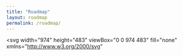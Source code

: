 ```yaml
---
title: "Roadmap"
layout: roadmap
permalink: /roadmap/
---
```

<svg
  width="974"
  height="483"
  viewBox="0 0 974 483"
  fill="none"
  xmlns="http://www.w3.org/2000/svg"
>
  <rect width="974" height="483" fill="#F5F5F5" />
  <path
    id="Vector 1"
    d="M627 0V109V139.5M9.00003 482C-23 329.2 53 292.333 95 293C122.333 293 193.6 293 260 293C486.4 295.4 599 212 627 170V139.5M627 139.5L807 58"
    stroke="black"
  />
  <g id="subtopic-linux1">
    <g id="Node type">
      <rect
        id="Rectangle 1"
        x="807.5"
        y="22.5"
        width="166"
        height="60"
        fill="#D9D9D9"
        stroke="black"
      />
      <path
        id="Title"
        d="M845.759 48.2727H846.816V54.0511C846.816 54.6477 846.675 55.1804 846.394 55.6491C846.115 56.1151 845.722 56.483 845.213 56.7528C844.705 57.0199 844.108 57.1534 843.423 57.1534C842.739 57.1534 842.142 57.0199 841.634 56.7528C841.125 56.483 840.73 56.1151 840.449 55.6491C840.171 55.1804 840.031 54.6477 840.031 54.0511V48.2727H841.088V53.9659C841.088 54.392 841.182 54.7713 841.369 55.1037C841.557 55.4332 841.824 55.6932 842.171 55.8835C842.52 56.071 842.938 56.1648 843.423 56.1648C843.909 56.1648 844.327 56.071 844.676 55.8835C845.026 55.6932 845.293 55.4332 845.477 55.1037C845.665 54.7713 845.759 54.392 845.759 53.9659V48.2727ZM853.426 51.9205L852.523 52.1761C852.466 52.0256 852.382 51.8793 852.271 51.7372C852.163 51.5923 852.015 51.473 851.828 51.3793C851.64 51.2855 851.4 51.2386 851.108 51.2386C850.707 51.2386 850.373 51.331 850.106 51.5156C849.842 51.6974 849.71 51.929 849.71 52.2102C849.71 52.4602 849.801 52.6577 849.983 52.8026C850.165 52.9474 850.449 53.0682 850.835 53.1648L851.807 53.4034C852.392 53.5455 852.828 53.7628 853.115 54.0554C853.402 54.3452 853.545 54.7187 853.545 55.1761C853.545 55.5511 853.437 55.8864 853.221 56.1818C853.008 56.4773 852.71 56.7102 852.327 56.8807C851.943 57.0511 851.497 57.1364 850.988 57.1364C850.321 57.1364 849.768 56.9915 849.331 56.7017C848.893 56.4119 848.616 55.9886 848.5 55.4318L849.454 55.1932C849.545 55.5455 849.717 55.8097 849.97 55.9858C850.226 56.1619 850.559 56.25 850.971 56.25C851.44 56.25 851.812 56.1506 852.088 55.9517C852.366 55.75 852.506 55.5085 852.506 55.2273C852.506 55 852.426 54.8097 852.267 54.6562C852.108 54.5 851.863 54.3835 851.534 54.3068L850.443 54.0511C849.844 53.9091 849.403 53.6889 849.122 53.3906C848.844 53.0895 848.704 52.7131 848.704 52.2614C848.704 51.892 848.808 51.5653 849.015 51.2812C849.226 50.9972 849.511 50.7741 849.872 50.6122C850.236 50.4503 850.648 50.3693 851.108 50.3693C851.756 50.3693 852.264 50.5114 852.633 50.7955C853.006 51.0795 853.27 51.4545 853.426 51.9205ZM857.803 57.1364C857.173 57.1364 856.629 56.9972 856.171 56.7188C855.717 56.4375 855.366 56.0455 855.119 55.5426C854.874 55.0369 854.752 54.4489 854.752 53.7784C854.752 53.108 854.874 52.517 855.119 52.0057C855.366 51.4915 855.71 51.0909 856.15 50.804C856.593 50.5142 857.11 50.3693 857.701 50.3693C858.042 50.3693 858.379 50.4261 858.711 50.5398C859.044 50.6534 859.346 50.8381 859.619 51.0938C859.892 51.3466 860.109 51.6818 860.271 52.0994C860.433 52.517 860.514 53.0312 860.514 53.642V54.0682H855.468V53.1989H859.491C859.491 52.8295 859.417 52.5 859.269 52.2102C859.124 51.9205 858.917 51.6918 858.647 51.5241C858.38 51.3565 858.065 51.2727 857.701 51.2727C857.301 51.2727 856.954 51.3722 856.661 51.571C856.372 51.767 856.149 52.0227 855.992 52.3381C855.836 52.6534 855.758 52.9915 855.758 53.3523V53.9318C855.758 54.4261 855.843 54.8452 856.014 55.1889C856.187 55.5298 856.427 55.7898 856.734 55.9688C857.041 56.1449 857.397 56.233 857.803 56.233C858.068 56.233 858.306 56.196 858.519 56.1222C858.735 56.0455 858.921 55.9318 859.078 55.7812C859.234 55.6278 859.355 55.4375 859.44 55.2102L860.411 55.483C860.309 55.8125 860.137 56.1023 859.896 56.3523C859.654 56.5994 859.356 56.7926 859.001 56.9318C858.646 57.0682 858.247 57.1364 857.803 57.1364ZM862.044 57V50.4545H863.015V51.4432H863.083C863.203 51.1193 863.419 50.8565 863.731 50.6548C864.044 50.4531 864.396 50.3523 864.788 50.3523C864.862 50.3523 864.954 50.3537 865.065 50.3565C865.176 50.3594 865.259 50.3636 865.316 50.3693V51.392C865.282 51.3835 865.204 51.3707 865.082 51.3537C864.963 51.3338 864.836 51.3239 864.703 51.3239C864.384 51.3239 864.1 51.3906 863.85 51.5241C863.603 51.6548 863.407 51.8366 863.262 52.0696C863.12 52.2997 863.049 52.5625 863.049 52.858V57H862.044ZM869.883 57V50.4545H870.855V51.4773H870.94C871.077 51.1278 871.297 50.8565 871.601 50.6634C871.905 50.4673 872.27 50.3693 872.696 50.3693C873.128 50.3693 873.487 50.4673 873.774 50.6634C874.064 50.8565 874.29 51.1278 874.452 51.4773H874.52C874.687 51.1392 874.939 50.8707 875.274 50.6719C875.609 50.4702 876.011 50.3693 876.48 50.3693C877.065 50.3693 877.544 50.5526 877.916 50.919C878.288 51.2827 878.474 51.8494 878.474 52.6193V57H877.469V52.6193C877.469 52.1364 877.336 51.7912 877.072 51.5838C876.808 51.3764 876.497 51.2727 876.139 51.2727C875.679 51.2727 875.322 51.4119 875.069 51.6903C874.817 51.9659 874.69 52.3153 874.69 52.7386V57H873.667V52.517C873.667 52.1449 873.547 51.8452 873.305 51.6179C873.064 51.3878 872.753 51.2727 872.372 51.2727C872.111 51.2727 871.866 51.3423 871.639 51.4815C871.415 51.6207 871.233 51.8139 871.094 52.0611C870.957 52.3054 870.889 52.5881 870.889 52.9091V57H869.883ZM882.239 57.1534C881.824 57.1534 881.448 57.0753 881.11 56.919C880.772 56.7599 880.503 56.5312 880.305 56.233C880.106 55.9318 880.006 55.5682 880.006 55.142C880.006 54.767 880.08 54.4631 880.228 54.2301C880.376 53.9943 880.573 53.8097 880.82 53.6761C881.067 53.5426 881.34 53.4432 881.638 53.3778C881.939 53.3097 882.242 53.2557 882.546 53.2159C882.944 53.1648 883.266 53.1264 883.513 53.1009C883.763 53.0724 883.945 53.0256 884.059 52.9602C884.175 52.8949 884.233 52.7812 884.233 52.6193V52.5852C884.233 52.1648 884.118 51.8381 883.888 51.6051C883.661 51.3722 883.316 51.2557 882.853 51.2557C882.373 51.2557 881.996 51.3608 881.724 51.571C881.451 51.7812 881.259 52.0057 881.148 52.2443L880.194 51.9034C880.364 51.5057 880.591 51.196 880.876 50.9744C881.162 50.75 881.475 50.5937 881.813 50.5057C882.154 50.4148 882.489 50.3693 882.819 50.3693C883.029 50.3693 883.27 50.3949 883.543 50.446C883.819 50.4943 884.084 50.5952 884.34 50.7486C884.599 50.902 884.813 51.1335 884.983 51.4432C885.154 51.7528 885.239 52.1676 885.239 52.6875V57H884.233V56.1136H884.182C884.114 56.2557 884.001 56.4077 883.841 56.5696C883.682 56.7315 883.471 56.8693 883.206 56.983C882.942 57.0966 882.62 57.1534 882.239 57.1534ZM882.393 56.25C882.79 56.25 883.126 56.1719 883.398 56.0156C883.674 55.8594 883.881 55.6577 884.02 55.4105C884.162 55.1634 884.233 54.9034 884.233 54.6307V53.7102C884.191 53.7614 884.097 53.8082 883.952 53.8509C883.81 53.8906 883.645 53.9261 883.458 53.9574C883.273 53.9858 883.093 54.0114 882.917 54.0341C882.743 54.054 882.603 54.071 882.495 54.0852C882.233 54.1193 881.989 54.1747 881.762 54.2514C881.537 54.3253 881.356 54.4375 881.216 54.5881C881.08 54.7358 881.012 54.9375 881.012 55.1932C881.012 55.5426 881.141 55.8068 881.4 55.9858C881.661 56.1619 881.992 56.25 882.393 56.25ZM888.08 53.0625V57H887.075V50.4545H888.046V51.4773H888.132C888.285 51.1449 888.518 50.8778 888.83 50.6761C889.143 50.4716 889.546 50.3693 890.041 50.3693C890.484 50.3693 890.872 50.4602 891.204 50.642C891.536 50.821 891.795 51.0938 891.98 51.4602C892.164 51.8239 892.257 52.2841 892.257 52.8409V57H891.251V52.9091C891.251 52.3949 891.117 51.9943 890.85 51.7074C890.583 51.4176 890.217 51.2727 889.751 51.2727C889.43 51.2727 889.143 51.3423 888.89 51.4815C888.64 51.6207 888.443 51.8239 888.298 52.0909C888.153 52.358 888.08 52.6818 888.08 53.0625ZM896.02 57.1534C895.606 57.1534 895.229 57.0753 894.891 56.919C894.553 56.7599 894.285 56.5312 894.086 56.233C893.887 55.9318 893.787 55.5682 893.787 55.142C893.787 54.767 893.861 54.4631 894.009 54.2301C894.157 53.9943 894.354 53.8097 894.601 53.6761C894.849 53.5426 895.121 53.4432 895.42 53.3778C895.721 53.3097 896.023 53.2557 896.327 53.2159C896.725 53.1648 897.047 53.1264 897.295 53.1009C897.545 53.0724 897.726 53.0256 897.84 52.9602C897.956 52.8949 898.015 52.7812 898.015 52.6193V52.5852C898.015 52.1648 897.9 51.8381 897.67 51.6051C897.442 51.3722 897.097 51.2557 896.634 51.2557C896.154 51.2557 895.778 51.3608 895.505 51.571C895.232 51.7812 895.04 52.0057 894.93 52.2443L893.975 51.9034C894.145 51.5057 894.373 51.196 894.657 50.9744C894.944 50.75 895.256 50.5937 895.594 50.5057C895.935 50.4148 896.27 50.3693 896.6 50.3693C896.81 50.3693 897.052 50.3949 897.324 50.446C897.6 50.4943 897.866 50.5952 898.121 50.7486C898.38 50.902 898.594 51.1335 898.765 51.4432C898.935 51.7528 899.02 52.1676 899.02 52.6875V57H898.015V56.1136H897.964C897.895 56.2557 897.782 56.4077 897.623 56.5696C897.464 56.7315 897.252 56.8693 896.988 56.983C896.724 57.0966 896.401 57.1534 896.02 57.1534ZM896.174 56.25C896.572 56.25 896.907 56.1719 897.18 56.0156C897.455 55.8594 897.662 55.6577 897.802 55.4105C897.944 55.1634 898.015 54.9034 898.015 54.6307V53.7102C897.972 53.7614 897.878 53.8082 897.733 53.8509C897.591 53.8906 897.427 53.9261 897.239 53.9574C897.055 53.9858 896.874 54.0114 896.698 54.0341C896.525 54.054 896.384 54.071 896.276 54.0852C896.015 54.1193 895.77 54.1747 895.543 54.2514C895.319 54.3253 895.137 54.4375 894.998 54.5881C894.861 54.7358 894.793 54.9375 894.793 55.1932C894.793 55.5426 894.922 55.8068 895.181 55.9858C895.442 56.1619 895.773 56.25 896.174 56.25ZM903.498 59.5909C903.012 59.5909 902.595 59.5284 902.245 59.4034C901.896 59.2812 901.605 59.1193 901.372 58.9176C901.142 58.7188 900.958 58.5057 900.822 58.2784L901.623 57.7159C901.714 57.8352 901.829 57.9716 901.968 58.125C902.107 58.2812 902.298 58.4162 902.539 58.5298C902.784 58.6463 903.103 58.7045 903.498 58.7045C904.026 58.7045 904.463 58.5767 904.806 58.321C905.15 58.0653 905.322 57.6648 905.322 57.1193V55.7898H905.237C905.163 55.9091 905.058 56.0568 904.921 56.233C904.788 56.4062 904.595 56.5611 904.342 56.6974C904.092 56.831 903.754 56.8977 903.328 56.8977C902.799 56.8977 902.325 56.7727 901.904 56.5227C901.487 56.2727 901.156 55.9091 900.911 55.4318C900.67 54.9545 900.549 54.375 900.549 53.6932C900.549 53.0227 900.667 52.4389 900.903 51.9418C901.139 51.4418 901.467 51.0554 901.887 50.7827C902.308 50.5071 902.794 50.3693 903.345 50.3693C903.771 50.3693 904.109 50.4403 904.359 50.5824C904.612 50.7216 904.805 50.8807 904.938 51.0597C905.075 51.2358 905.18 51.3807 905.254 51.4943H905.356V50.4545H906.328V57.1875C906.328 57.75 906.2 58.2074 905.944 58.5597C905.691 58.9148 905.35 59.1747 904.921 59.3395C904.495 59.5071 904.021 59.5909 903.498 59.5909ZM903.464 55.9943C903.867 55.9943 904.208 55.902 904.487 55.7173C904.765 55.5327 904.977 55.267 905.122 54.9205C905.267 54.5739 905.339 54.1591 905.339 53.6761C905.339 53.2045 905.268 52.7884 905.126 52.4276C904.984 52.0668 904.774 51.7841 904.495 51.5795C904.217 51.375 903.873 51.2727 903.464 51.2727C903.038 51.2727 902.683 51.3807 902.399 51.5966C902.117 51.8125 901.906 52.1023 901.764 52.4659C901.624 52.8295 901.555 53.233 901.555 53.6761C901.555 54.1307 901.626 54.5327 901.768 54.8821C901.913 55.2287 902.126 55.5014 902.407 55.7003C902.691 55.8963 903.044 55.9943 903.464 55.9943ZM910.913 57.1364C910.282 57.1364 909.738 56.9972 909.281 56.7188C908.826 56.4375 908.475 56.0455 908.228 55.5426C907.984 55.0369 907.862 54.4489 907.862 53.7784C907.862 53.108 907.984 52.517 908.228 52.0057C908.475 51.4915 908.819 51.0909 909.259 50.804C909.703 50.5142 910.22 50.3693 910.811 50.3693C911.151 50.3693 911.488 50.4261 911.82 50.5398C912.153 50.6534 912.455 50.8381 912.728 51.0938C913.001 51.3466 913.218 51.6818 913.38 52.0994C913.542 52.517 913.623 53.0312 913.623 53.642V54.0682H908.578V53.1989H912.6C912.6 52.8295 912.526 52.5 912.379 52.2102C912.234 51.9205 912.026 51.6918 911.757 51.5241C911.49 51.3565 911.174 51.2727 910.811 51.2727C910.41 51.2727 910.063 51.3722 909.771 51.571C909.481 51.767 909.258 52.0227 909.102 52.3381C908.945 52.6534 908.867 52.9915 908.867 53.3523V53.9318C908.867 54.4261 908.953 54.8452 909.123 55.1889C909.296 55.5298 909.536 55.7898 909.843 55.9688C910.15 56.1449 910.507 56.233 910.913 56.233C911.177 56.233 911.416 56.196 911.629 56.1222C911.845 56.0455 912.031 55.9318 912.187 55.7812C912.343 55.6278 912.464 55.4375 912.549 55.2102L913.521 55.483C913.419 55.8125 913.247 56.1023 913.005 56.3523C912.764 56.5994 912.465 56.7926 912.11 56.9318C911.755 57.0682 911.356 57.1364 910.913 57.1364ZM915.153 57V50.4545H916.124V51.4773H916.21C916.346 51.1278 916.566 50.8565 916.87 50.6634C917.174 50.4673 917.539 50.3693 917.965 50.3693C918.397 50.3693 918.757 50.4673 919.044 50.6634C919.333 50.8565 919.559 51.1278 919.721 51.4773H919.789C919.957 51.1392 920.208 50.8707 920.544 50.6719C920.879 50.4702 921.281 50.3693 921.749 50.3693C922.335 50.3693 922.813 50.5526 923.186 50.919C923.558 51.2827 923.744 51.8494 923.744 52.6193V57H922.738V52.6193C922.738 52.1364 922.606 51.7912 922.342 51.5838C922.078 51.3764 921.767 51.2727 921.409 51.2727C920.948 51.2727 920.592 51.4119 920.339 51.6903C920.086 51.9659 919.96 52.3153 919.96 52.7386V57H918.937V52.517C918.937 52.1449 918.816 51.8452 918.575 51.6179C918.333 51.3878 918.022 51.2727 917.642 51.2727C917.38 51.2727 917.136 51.3423 916.909 51.4815C916.684 51.6207 916.502 51.8139 916.363 52.0611C916.227 52.3054 916.159 52.5881 916.159 52.9091V57H915.153ZM928.327 57.1364C927.696 57.1364 927.152 56.9972 926.695 56.7188C926.24 56.4375 925.889 56.0455 925.642 55.5426C925.398 55.0369 925.276 54.4489 925.276 53.7784C925.276 53.108 925.398 52.517 925.642 52.0057C925.889 51.4915 926.233 51.0909 926.673 50.804C927.117 50.5142 927.634 50.3693 928.225 50.3693C928.566 50.3693 928.902 50.4261 929.235 50.5398C929.567 50.6534 929.869 50.8381 930.142 51.0938C930.415 51.3466 930.632 51.6818 930.794 52.0994C930.956 52.517 931.037 53.0312 931.037 53.642V54.0682H925.992V53.1989H930.014C930.014 52.8295 929.941 52.5 929.793 52.2102C929.648 51.9205 929.441 51.6918 929.171 51.5241C928.904 51.3565 928.588 51.2727 928.225 51.2727C927.824 51.2727 927.477 51.3722 927.185 51.571C926.895 51.767 926.672 52.0227 926.516 52.3381C926.36 52.6534 926.281 52.9915 926.281 53.3523V53.9318C926.281 54.4261 926.367 54.8452 926.537 55.1889C926.71 55.5298 926.95 55.7898 927.257 55.9688C927.564 56.1449 927.921 56.233 928.327 56.233C928.591 56.233 928.83 56.196 929.043 56.1222C929.259 56.0455 929.445 55.9318 929.601 55.7812C929.757 55.6278 929.878 55.4375 929.963 55.2102L930.935 55.483C930.833 55.8125 930.661 56.1023 930.419 56.3523C930.178 56.5994 929.879 56.7926 929.524 56.9318C929.169 57.0682 928.77 57.1364 928.327 57.1364ZM933.573 53.0625V57H932.567V50.4545H933.539V51.4773H933.624C933.777 51.1449 934.01 50.8778 934.323 50.6761C934.635 50.4716 935.039 50.3693 935.533 50.3693C935.976 50.3693 936.364 50.4602 936.696 50.642C937.029 50.821 937.287 51.0938 937.472 51.4602C937.656 51.8239 937.749 52.2841 937.749 52.8409V57H936.743V52.9091C936.743 52.3949 936.61 51.9943 936.343 51.7074C936.075 51.4176 935.709 51.2727 935.243 51.2727C934.922 51.2727 934.635 51.3423 934.382 51.4815C934.132 51.6207 933.935 51.8239 933.79 52.0909C933.645 52.358 933.573 52.6818 933.573 53.0625ZM942.433 50.4545V51.3068H939.041V50.4545H942.433ZM940.03 48.8864H941.035V55.125C941.035 55.4091 941.077 55.6222 941.159 55.7642C941.244 55.9034 941.352 55.9972 941.483 56.0455C941.616 56.0909 941.757 56.1136 941.905 56.1136C942.015 56.1136 942.106 56.108 942.177 56.0966C942.248 56.0824 942.305 56.071 942.348 56.0625L942.552 56.9659C942.484 56.9915 942.389 57.017 942.267 57.0426C942.145 57.071 941.99 57.0852 941.802 57.0852C941.518 57.0852 941.24 57.0241 940.967 56.902C940.697 56.7798 940.473 56.5938 940.294 56.3438C940.118 56.0938 940.03 55.7784 940.03 55.3977V48.8864Z"
        fill="black"
      />
    </g>
  </g>
  <g id="topic-linux">
    <g id="Node type_2">
      <rect
        id="Rectangle 1_2"
        x="543.5"
        y="109.5"
        width="166"
        height="60"
        fill="#FFE458"
        stroke="black"
      />
      <path
        id="Title_2"
        d="M613.022 144V135.273H614.078V143.062H618.135V144H613.022ZM619.635 144V137.455H620.641V144H619.635ZM620.147 136.364C619.951 136.364 619.782 136.297 619.64 136.163C619.5 136.03 619.431 135.869 619.431 135.682C619.431 135.494 619.5 135.334 619.64 135.2C619.782 135.067 619.951 135 620.147 135C620.343 135 620.51 135.067 620.65 135.2C620.792 135.334 620.863 135.494 620.863 135.682C620.863 135.869 620.792 136.03 620.65 136.163C620.51 136.297 620.343 136.364 620.147 136.364ZM623.489 140.062V144H622.483V137.455H623.455V138.477H623.54C623.693 138.145 623.926 137.878 624.239 137.676C624.551 137.472 624.955 137.369 625.449 137.369C625.892 137.369 626.28 137.46 626.612 137.642C626.945 137.821 627.203 138.094 627.388 138.46C627.572 138.824 627.665 139.284 627.665 139.841V144H626.659V139.909C626.659 139.395 626.526 138.994 626.259 138.707C625.991 138.418 625.625 138.273 625.159 138.273C624.838 138.273 624.551 138.342 624.298 138.482C624.048 138.621 623.851 138.824 623.706 139.091C623.561 139.358 623.489 139.682 623.489 140.062ZM633.627 141.324V137.455H634.633V144H633.627V142.892H633.559C633.406 143.224 633.167 143.507 632.843 143.74C632.52 143.97 632.11 144.085 631.616 144.085C631.207 144.085 630.843 143.996 630.525 143.817C630.207 143.635 629.957 143.362 629.775 142.999C629.593 142.632 629.502 142.17 629.502 141.614V137.455H630.508V141.545C630.508 142.023 630.642 142.403 630.909 142.688C631.179 142.972 631.522 143.114 631.94 143.114C632.19 143.114 632.444 143.05 632.703 142.922C632.964 142.794 633.183 142.598 633.359 142.334C633.538 142.07 633.627 141.733 633.627 141.324ZM637.225 137.455L638.793 140.131L640.362 137.455H641.521L639.407 140.727L641.521 144H640.362L638.793 141.46L637.225 144H636.066L638.146 140.727L636.066 137.455H637.225Z"
        fill="black"
      />
    </g>
  </g>
  <g id="Topic">
    <g id="Node type_3">
      <rect
        id="Rectangle 1_3"
        x="75.5"
        y="267.5"
        width="166"
        height="60"
        fill="#FFE458"
        stroke="black"
      />
      <path
        id="Title_3"
        d="M155.696 302.068C155.486 302.068 155.306 301.993 155.155 301.842C155.005 301.692 154.929 301.511 154.929 301.301C154.929 301.091 155.005 300.911 155.155 300.76C155.306 300.609 155.486 300.534 155.696 300.534C155.907 300.534 156.087 300.609 156.238 300.76C156.388 300.911 156.463 301.091 156.463 301.301C156.463 301.44 156.428 301.568 156.357 301.685C156.289 301.801 156.196 301.895 156.08 301.966C155.966 302.034 155.838 302.068 155.696 302.068ZM159.001 302.068C158.791 302.068 158.61 301.993 158.46 301.842C158.309 301.692 158.234 301.511 158.234 301.301C158.234 301.091 158.309 300.911 158.46 300.76C158.61 300.609 158.791 300.534 159.001 300.534C159.211 300.534 159.392 300.609 159.542 300.76C159.693 300.911 159.768 301.091 159.768 301.301C159.768 301.44 159.733 301.568 159.662 301.685C159.593 301.801 159.501 301.895 159.385 301.966C159.271 302.034 159.143 302.068 159.001 302.068ZM162.306 302.068C162.096 302.068 161.915 301.993 161.765 301.842C161.614 301.692 161.539 301.511 161.539 301.301C161.539 301.091 161.614 300.911 161.765 300.76C161.915 300.609 162.096 300.534 162.306 300.534C162.516 300.534 162.696 300.609 162.847 300.76C162.998 300.911 163.073 301.091 163.073 301.301C163.073 301.44 163.037 301.568 162.966 301.685C162.898 301.801 162.806 301.895 162.689 301.966C162.576 302.034 162.448 302.068 162.306 302.068Z"
        fill="black"
      />
    </g>
  </g>
</svg> 